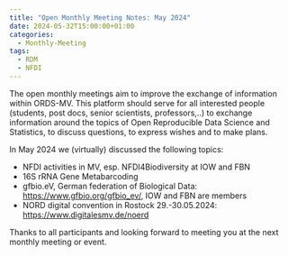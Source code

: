 ```yaml
---
title: "Open Monthly Meeting Notes: May 2024"
date: 2024-05-32T15:00:00+01:00
categories:
  - Monthly-Meeting
tags:
  - RDM
  - NFDI
---
```


The open monthly meetings aim to improve the exchange of information within ORDS-MV. This platform should serve for all interested people (students, post docs, senior scientists, professors,..) to exchange information around the topics of Open Reproducible Data Science and Statistics, to discuss questions, to express wishes and to make plans.

In May 2024 we (virtually) discussed the following topics:

* NFDI activities in MV, esp. NFDI4Biodiversity at IOW and FBN
* 16S rRNA Gene Metabarcoding
* gfbio.eV, German federation of Biological Data: https://www.gfbio.org/gfbio_ev/, IOW and FBN are members
* NORD digital convention in Rostock 29.-30.05.2024: https://www.digitalesmv.de/noerd

Thanks to all participants and looking forward to meeting you at the next monthly meeting or event.
